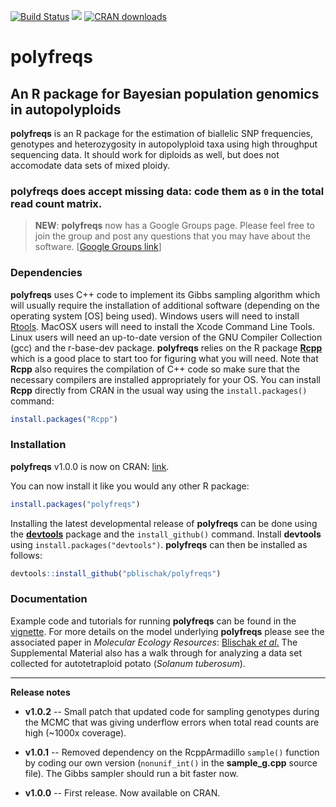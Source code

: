 [![Build Status](https://travis-ci.org/pblischak/polyfreqs.svg?branch=master)](https://travis-ci.org/pblischak/polyfreqs)
[![](http://www.r-pkg.org/badges/version/polyfreqs)](https://cran.r-project.org/web/packages/polyfreqs/index.html)
[![CRAN downloads](http://cranlogs.r-pkg.org/badges/polyfreqs)](https://cran.r-project.org/web/packages/polyfreqs/vignettes/polyfreqs_Intro.html)

# **polyfreqs**

## An R package for Bayesian population genomics in autopolyploids

**polyfreqs** is an R package for the estimation of biallelic SNP frequencies, genotypes and heterozygosity in autopolyploid taxa using high throughput sequencing data. It should work for diploids as well, but does not accomodate data sets of mixed ploidy.

### **polyfreqs** does accept missing data: code them as `0` in the total read count matrix.

> **NEW**: **polyfreqs** now has a Google Groups page. Please feel free to join the group and post any questions that you may have about the software. [[Google Groups link](https://groups.google.com/forum/#!forum/polyfreqs-users)]

### Dependencies

**polyfreqs** uses C++ code to implement its Gibbs sampling algorithm which will usually require the installation of additional software (depending on the operating system [OS] being used).
Windows users will need to install <a href="http://cran.r-project.org/bin/windows/Rtools/" target="_blank">Rtools</a>.
MacOSX users will need to install the Xcode Command Line Tools.
Linux users will need an up-to-date version of the GNU Compiler Collection (gcc) and the r-base-dev package. **polyfreqs** relies on the R package <a href="http://cran.r-project.org/package=Rcpp" target="_blank"><strong>Rcpp</strong></a> which is a good place to start too for figuring what you will need. Note that **Rcpp** also requires the compilation of C++ code so make sure that the necessary compilers are installed appropriately for your OS. You can install **Rcpp** directly from CRAN in the usual way using the `install.packages()` command:

```r
install.packages("Rcpp")
```

### Installation

**polyfreqs** v1.0.0 is now on CRAN: <a href="http://cran.r-project.org/package=polyfreqs" target="_blank">link</a>.

You can now install it like you would any other R package:

```r
install.packages("polyfreqs")
```

Installing the latest developmental release of **polyfreqs** can be done using the <a href="http://cran.r-project.org/package=devtools" target="_blank"><strong>devtools</strong></a> package and the `install_github()` command.
Install **devtools** using `install.packages("devtools")`. **polyfreqs** can then be installed as follows:

```r
devtools::install_github("pblischak/polyfreqs")
```

### Documentation

Example code and tutorials for running **polyfreqs** can be found in the <a href="https://cran.r-project.org/web/packages/polyfreqs/vignettes/polyfreqs_Intro.html" target="_blank">vignette</a>.
For more details on the model underlying **polyfreqs** please see the associated paper in *Molecular Ecology Resources*: <a href="http://onlinelibrary.wiley.com/doi/10.1111/1755-0998.12493/abstract" target="_blank">Blischak <em>et al</em>.</a> The Supplemental Material also has a walk through for analyzing a data set collected for autotetraploid potato (*Solanum tuberosum*).

--------

**Release notes**

 - **v1.0.2** -- Small patch that updated code for sampling genotypes during the MCMC that was giving underflow errors when total read counts are high (~1000x coverage).

 - **v1.0.1** -- Removed dependency on the RcppArmadillo `sample()` function by coding our own version (`nonunif_int()` in the **sample_g.cpp** source file). The Gibbs sampler should run a bit faster now.

 - **v1.0.0** -- First release. Now available on CRAN.
